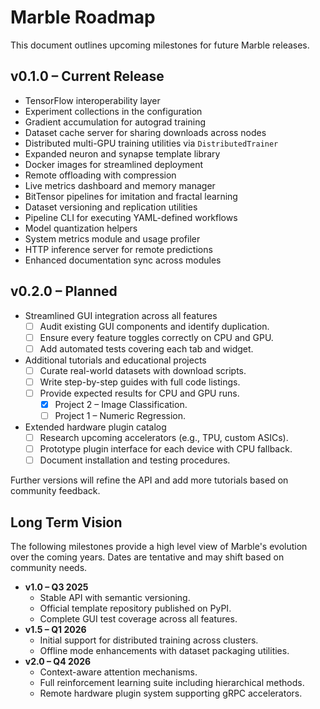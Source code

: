 # Marble Roadmap

This document outlines upcoming milestones for future Marble releases.

## v0.1.0 – Current Release
- TensorFlow interoperability layer
- Experiment collections in the configuration
- Gradient accumulation for autograd training
- Dataset cache server for sharing downloads across nodes
- Distributed multi-GPU training utilities via ``DistributedTrainer``
- Expanded neuron and synapse template library
- Docker images for streamlined deployment
- Remote offloading with compression
- Live metrics dashboard and memory manager
- BitTensor pipelines for imitation and fractal learning
- Dataset versioning and replication utilities
- Pipeline CLI for executing YAML-defined workflows
- Model quantization helpers
- System metrics module and usage profiler
- HTTP inference server for remote predictions
- Enhanced documentation sync across modules

## v0.2.0 – Planned
- Streamlined GUI integration across all features
  - [ ] Audit existing GUI components and identify duplication.
  - [ ] Ensure every feature toggles correctly on CPU and GPU.
  - [ ] Add automated tests covering each tab and widget.
- Additional tutorials and educational projects
  - [ ] Curate real-world datasets with download scripts.
  - [ ] Write step-by-step guides with full code listings.
  - [ ] Provide expected results for CPU and GPU runs.
    - [x] Project 2 – Image Classification.
    - [ ] Project 1 – Numeric Regression.
- Extended hardware plugin catalog
  - [ ] Research upcoming accelerators (e.g., TPU, custom ASICs).
  - [ ] Prototype plugin interface for each device with CPU fallback.
  - [ ] Document installation and testing procedures.

Further versions will refine the API and add more tutorials based on
community feedback.

## Long Term Vision

The following milestones provide a high level view of Marble's evolution over
the coming years. Dates are tentative and may shift based on community needs.

- **v1.0 – Q3 2025**
  - Stable API with semantic versioning.
  - Official template repository published on PyPI.
  - Complete GUI test coverage across all features.
- **v1.5 – Q1 2026**
  - Initial support for distributed training across clusters.
  - Offline mode enhancements with dataset packaging utilities.
- **v2.0 – Q4 2026**
  - Context-aware attention mechanisms.
  - Full reinforcement learning suite including hierarchical methods.
  - Remote hardware plugin system supporting gRPC accelerators.
